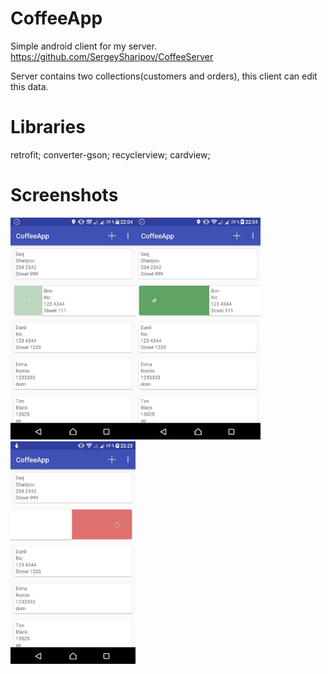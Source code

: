 # CoffeeApp

Simple android client for my server.
https://github.com/SergeySharipov/CoffeeServer

Server contains two collections(customers and orders), this client can edit this data.

# Libraries
retrofit;
converter-gson;
recyclerview;
cardview;

# Screenshots
<table style="width:100%">
  <tr>
    <img src="https://github.com/SergeySharipov/CoffeeApp/blob/master/screenshots/screen1.jpg" width="200"/>
    <img src="https://github.com/SergeySharipov/CoffeeApp/blob/master/screenshots/screen2.jpg" width="200"/>
    <img src="https://github.com/SergeySharipov/CoffeeApp/blob/master/screenshots/screen3.jpg" width="200"/>
  </tr>
</table>
